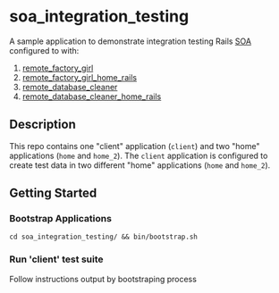 soa_integration_testing
=======================

A sample application to demonstrate integration testing Rails [SOA](http://en.wikipedia.org/wiki/Service-oriented_architecture) configured to with:
  1. [remote_factory_girl](https://github.com/tdouce/remote_factory_girl)
  2. [remote_factory_girl_home_rails](https://github.com/tdouce/remote_factory_girl_home_rails)
  3. [remote_database_cleaner](https://github.com/tdouce/remote_database_cleaner)
  4. [remote_database_cleaner_home_rails](https://github.com/tdouce/remote_database_cleaner_home_rails)

## Description
This repo contains one "client" application (`client`) and two "home" applications (`home`
and `home_2`). The `client` application is configured to create test data in two
different "home" applications (`home` and `home_2`).

## Getting Started

### Bootstrap Applications
```
cd soa_integration_testing/ && bin/bootstrap.sh
```

### Run 'client' test suite
Follow instructions output by bootstraping process
